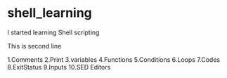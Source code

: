 # shell_learning

I started learning Shell scripting

This is second line 

1.Comments
2.Print
3.variables
4.Functions
5.Conditions
6.Loops
7.Codes 
8.ExitStatus
9.Inputs
10.SED Editors